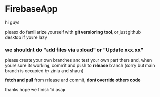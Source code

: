 # FirebaseApp

hi guys

pleaso do familiarize yourself with **git versioning tool**, or just github desktop if youre lazy

### we shouldnt do "add files via upload" or "Update xxx.xx"

please create your own branches and test your own part there and, when youre sure its working, commit and push to **release** branch (sorry but main branch is occupied by ziniu and shaun)

**fetch and pull** from release and commit, **dont override others code** 

thanks
hope we finish 1d asap

